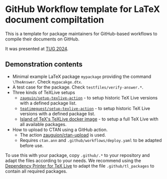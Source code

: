 # GitHub Workflow template for LaTeX document compiltation

This is a template for package maintainers for GitHub-based workflows to compile their documents on GitHub.

It was presented at [TUG 2024](https://www.tug.org/tug2024/).

## Demonstration contents

- Minimal example LaTeX package `mypackage` providing the command `\TheAnswer`. Check `mypacakge.dtx`.
- A test case for the package. Check `testfiles/verify-answer.*`.
- Three kinds of TeXLive setups
  - [`zauguin/setup-texlive-action`](https://github.com/zauguin/install-texlive) - to setup historic TeX Live versions with a defined package list.
  - [`teatimeguest/setup-texlive-action`](https://github.com/teatimeguest/setup-texlive-action) - to setup historic TeX Live versions with a defined package list.
  - [Island of TeX's TeXLive docker image](https://gitlab.com/islandoftex/images/texlive) - to setup a full TeX Live with all available packages.
- How to upload to CTAN using a GitHub action.
  - The action [zauguion/ctan-upload](https://github.com/zauguin/ctan-upload) is used.
  - Requires `ctan.ann` and `.github/workflows/deploy.yaml` to be adapted before use.

To use this with your package, copy `.github/.*` to your repository and adapt the files according to your needs.
We recommend using the [Dependency Printer for TeX Live](https://gitlab.com/islandoftex/texmf/depp) to adapt the file `.github/tl_packages` to contain all required packages.
